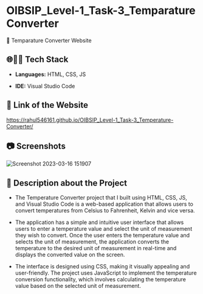 # OIBSIP_Level-1_Task-3_Temparature Converter

🚀 Temparature Converter Website


## 🌐👨‍💻 Tech Stack

- **Languages:** HTML, CSS, JS

- **IDE:** Visual Studio Code


## 🔗 Link of the Website

https://rahul546161.github.io/OIBSIP_Level-1_Task-3_Temperature-Converter/

## 📷 Screenshots

![Screenshot 2023-03-16 151907](https://user-images.githubusercontent.com/124900181/225579851-18ef0c85-7891-4394-a8dc-e34829ce1ad9.jpg)


## 👋 Description about the Project

- The Temperature Converter project that I built using HTML, CSS, JS, and Visual Studio Code is a web-based application that allows users to convert temperatures from Celsius to Fahrenheit, Kelvin and vice versa.

- The application has a simple and intuitive user interface that allows users to enter a temperature value and select the unit of measurement they wish to convert. Once the user enters the temperature value and selects the unit of measurement, the application converts the temperature to the desired unit of measurement in real-time and displays the converted value on the screen.

- The interface is designed using CSS, making it visually appealing and user-friendly. The project uses JavaScript to implement the temperature conversion functionality, which involves calculating the temperature value based on the selected unit of measurement.

